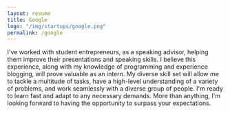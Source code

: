 ```yaml
---
layout: resume
title: Google
logo: "/img/startups/google.png"
permalink: /google
---
```


 I've worked with student entrepreneurs, as a speaking advisor, helping them improve their presentations and speaking skills. I believe this experience, along with my knowledge of programming and experience blogging, will prove valuable as an intern. My diverse skill set will allow me to tackle a multitude of tasks, have a high-level understanding of a variety of problems, and work seamlessly with a diverse group of people. I'm ready to learn fast and adapt to any necessary demands. More than anything, I'm looking forward to having the opportunity to surpass your expectations. 
